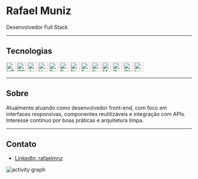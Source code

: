 # Rafael Muniz

Desenvolvedor Full Stack

---

## Tecnologias

<p align="left">
  <img src="https://cdn.jsdelivr.net/gh/devicons/devicon/icons/html5/html5-original.svg" title="HTML5" height="25" alt="HTML" />
  <img src="https://cdn.jsdelivr.net/gh/devicons/devicon/icons/css3/css3-original.svg" title="CSS3" height="25" alt="CSS" />
  <img src="https://cdn.jsdelivr.net/gh/devicons/devicon/icons/javascript/javascript-original.svg" title="JavaScript" height="25" alt="JavaScript" />
  <img src="https://cdn.jsdelivr.net/gh/devicons/devicon/icons/vuejs/vuejs-original.svg" title="Vue.js" height="25" alt="Vue.js" />
  <img src="https://cdn.jsdelivr.net/gh/devicons/devicon/icons/react/react-original.svg" title="React" height="25" alt="React" />
  <img src="https://cdn.jsdelivr.net/gh/devicons/devicon/icons/bootstrap/bootstrap-original.svg" title="Bootstrap" height="25" alt="Bootstrap" />
  <img src="https://cdn.jsdelivr.net/gh/devicons/devicon/icons/nodejs/nodejs-original.svg" title="Node.js" height="25" alt="Node.js" />
  <img src="https://cdn.jsdelivr.net/gh/devicons/devicon/icons/express/express-original.svg" title="Express.js" height="25" alt="Express" />
  <img src="https://cdn.jsdelivr.net/gh/devicons/devicon/icons/sequelize/sequelize-original.svg" title="Sequelize" height="25" alt="Sequelize" />
  <img src="https://cdn.jsdelivr.net/gh/devicons/devicon/icons/mysql/mysql-original.svg" title="MySQL" height="25" alt="MySQL" />
  <img src="https://cdn.jsdelivr.net/gh/devicons/devicon/icons/docker/docker-original.svg" title="Docker" height="25" alt="Docker" />
  <img src="https://cdn.jsdelivr.net/gh/devicons/devicon/icons/git/git-original.svg" title="Git" height="25" alt="Git" />
  <img src="https://cdn.jsdelivr.net/gh/devicons/devicon/icons/linux/linux-original.svg" title="Linux" height="25" alt="Linux" />
</p>

---

## Sobre

Atualmente atuando como desenvolvedor front-end, com foco em interfaces responsivas, componentes reutilizáveis e integração com APIs. Interesse contínuo por boas práticas e arquitetura limpa.

---

## Contato

- [LinkedIn: rafaelmnz](https://www.linkedin.com/in/rafaelmnz/)

![activity graph](https://github-readme-activity-graph.cyclic.app/graph?username=rafamnz&theme=github)
